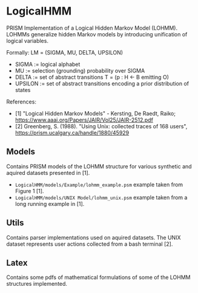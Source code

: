 # LogicalHMM
PRISM Implementation of a Logical Hidden Markov Model (LOHMM).  LOHMMs generalize hidden Markov models by introducing unification of logical variables.

Formally:
LM = (SIGMA, MU, DELTA, UPSILON)
* SIGMA := logical alphabet
* MU := selection (grounding) probability over SIGMA
* DELTA := set of abstract transitions T = (p : H <- B emitting O)
* UPSILON := set of abstract transitions encoding a prior distribution of states

References: 
* [1] "Logical Hidden Markov Models" - Kersting, De Raedt, Raiko; https://www.aaai.org/Papers/JAIR/Vol25/JAIR-2512.pdf 
* [2] Greenberg, S. (1988). "Using Unix: collected traces of 168 users", https://prism.ucalgary.ca/handle/1880/45929
     
Models
---
Contains PRISM models of the LOHMM structure for various synthetic and aquired datasets presented in [1].

* `LogicalHMM/models/Example/lohmm_example.psm` example taken from Figure 1 [1]. 
* `LogicalHMM/models/UNIX Model/lohmm_unix.psm` example taken from a long running example in [1].

Utils
---
Contains parser implementations used on aquired datasets. The UNIX dataset represents user actions collected from a bash terminal [2].

Latex
---
Contains some pdfs of mathematical formulations of some of the LOHMM structures implemented.
